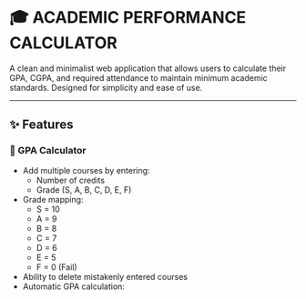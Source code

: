# 🎓 ACADEMIC PERFORMANCE CALCULATOR

A clean and minimalist web application that allows users to calculate their GPA, CGPA, and required attendance to maintain minimum academic standards. Designed for simplicity and ease of use.

---

## ✨ Features

### 📌 GPA Calculator
- Add multiple courses by entering:
  - Number of credits
  - Grade (S, A, B, C, D, E, F)
- Grade mapping:
  - S = 10  
  - A = 9  
  - B = 8  
  - C = 7  
  - D = 6  
  - E = 5  
  - F = 0 (Fail)
- Ability to delete mistakenly entered courses
- Automatic GPA calculation:
